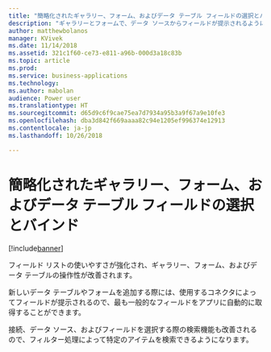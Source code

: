 ```yaml
---
title: "簡略化されたギャラリー、フォーム、およびデータ テーブル フィールドの選択とバインド"
description: "ギャラリーとフォームで、データ ソースからフィールドが提示されるようになるほか、検索とフィルター処理も改善されます。"
author: matthewbolanos
manager: KVivek
ms.date: 11/14/2018
ms.assetid: 321c1f60-ce73-e811-a96b-000d3a18c83b
ms.topic: article
ms.prod: 
ms.service: business-applications
ms.technology: 
ms.author: mabolan
audience: Power user
ms.translationtype: HT
ms.sourcegitcommit: d65d9c6f9cae75ea7d7934a95b3a9f67a9e10fe3
ms.openlocfilehash: dba3d842f669aaaa82c94e1205ef996374e12913
ms.contentlocale: ja-jp
ms.lasthandoff: 10/26/2018

---
```

# <a name="simplified-gallery-form-and-data-table-field-selection-and-binding"></a>簡略化されたギャラリー、フォーム、およびデータ テーブル フィールドの選択とバインド


[!include[banner](../../includes/banner.md)]

フィールド リストの使いやすさが強化され、ギャラリー、フォーム、およびデータ テーブルの操作性が改善されます。 

新しいデータ テーブルやフォームを追加する際には、使用するコネクタによってフィールドが提示されるので、最も一般的なフィールドをアプリに自動的に取得することができます。

接続、データ ソース、およびフィールドを選択する際の検索機能も改善されるので、フィルター処理によって特定のアイテムを検索できるようになります。

